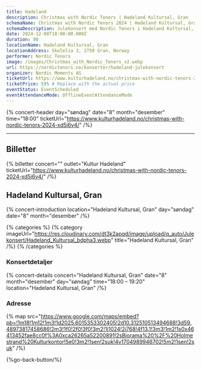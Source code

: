 ```yaml
---
title: Hadeland
description: Christmas with Nordic Tenors | Hadeland Kultursal, Gran
schemaName: Christmas with Nordic Tenors 2024 | Hadeland Kultursal, Gran
schemaDescription: Julekonsert med Nordic Tenors i Hadeland Kultursal, Gran
date: 2024-12-08T18:00:00.000Z
duration: 80
locationName: Hadeland Kultursal, Gran
locationAddress: Skolelia 3, 2750 Gran, Norway
performer: Nordic Tenors
image: /images/Christmas_with_Nordic_Tenors_v2.webp
url: https://nordictenors.no/konserter/hadeland-julekonsert
organizer: Nordic Moments AS
ticketUrl: https://www.kulturhadeland.no/christmas-with-nordic-tenors-2024-xd5i6y4/
ticketPrice: 595 # Replace with the actual price
eventStatus: EventScheduled
eventAttendanceMode: OfflineEventAttendanceMode
---
```


{% concert-header day="søndag" date="8" month="desember" time="18:00" ticketUrl="https://www.kulturhadeland.no/christmas-with-nordic-tenors-2024-xd5i6y4/" /%}

---

## Billetter

{% billetter concert="" outlet="Kultur Hadeland" ticketUrl="https://www.kulturhadeland.no/christmas-with-nordic-tenors-2024-xd5i6y4/" /%}

## Hadeland Kultursal, Gran

{% concert-introduction location="Hadeland Kultursal, Gran" day="søndag" date="8" month="desember" /%}

{% categories %}
{% category imageUrl="https://res.cloudinary.com/dt3k2apqd/image/upload/q_auto/Julekonsert/Hadeland_Kultursal_bdpha3.webp" title="Hadeland Kultursal, Gran" /%}
{% /categories %}

### Konsertdetaljer

{% concert-details concert="Hadeland Kultursal, Gran" date="8" month="desember" day="søndag" time="18:00 – 19:20" location="Hadeland Kultursal, Gran" /%}

### Adresse

{% map src="https://www.google.com/maps/embed?pb=!1m18!1m12!1m3!1d2025.6015353302405!2d10.312510513494688!3d59.48973817458686!2m3!1f0!2f0!3f0!3m2!1i1024!2i768!4f13.1!3m3!1m2!1s0x46413452fae8cc0f%3A0xca26265a52200891!2sBiorama%20%2F%20Holmestrand%20Kulturkontor!5e0!3m2!1sen!2suk!4v1704989946702!5m2!1sen!2suk" /%}

{%go-back-button/%}
